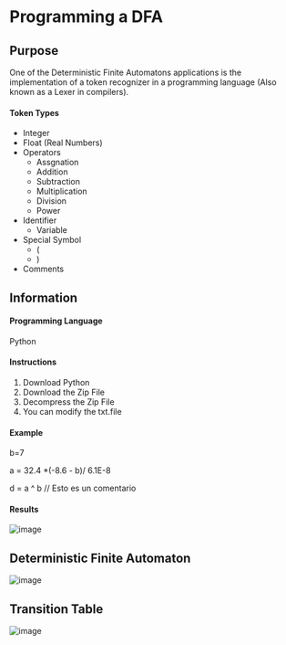 # Programming a DFA
## Purpose
One of the Deterministic Finite Automatons applications is the implementation of a token recognizer in a programming language (Also known as a Lexer in compilers).

#### Token Types
* Integer
* Float (Real Numbers)
* Operators
  * Assgnation
  * Addition
  * Subtraction
  * Multiplication
  * Division
  * Power
* Identifier
  * Variable
* Special Symbol
  * (
  * ) 
* Comments
## Information
#### Programming Language
Python

#### Instructions
1. Download Python
2. Download the Zip File
3. Decompress the Zip File
4. You can modify the txt.file 

#### Example
b=7

a = 32.4 *(-8.6 - b)/       6.1E-8

d = a ^ b // Esto es un comentario

#### Results
![image](https://user-images.githubusercontent.com/71723297/158081560-41e7729b-96dc-4526-b23d-6caab0f23ba9.png)

## Deterministic Finite Automaton
![image](https://user-images.githubusercontent.com/71723297/158081102-c3ade6d0-e600-4f79-8933-1a24a075c6a7.png)

## Transition Table
![image](https://user-images.githubusercontent.com/71723297/158081378-16440fa3-1506-4279-aaaa-da2cd629f483.png)
